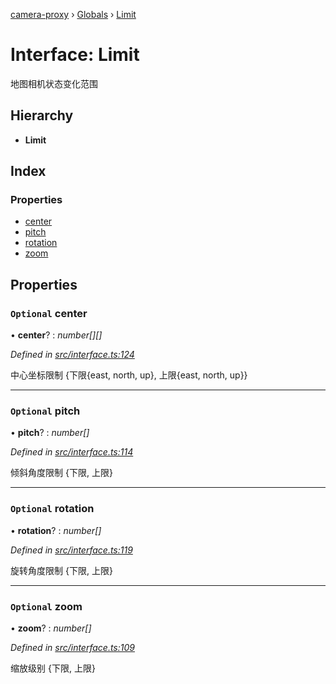 [camera-proxy](../README.md) › [Globals](../globals.md) › [Limit](limit.md)

# Interface: Limit

地图相机状态变化范围

## Hierarchy

* **Limit**

## Index

### Properties

* [center](limit.md#optional-center)
* [pitch](limit.md#optional-pitch)
* [rotation](limit.md#optional-rotation)
* [zoom](limit.md#optional-zoom)

## Properties

### `Optional` center

• **center**? : *number[][]*

*Defined in [src/interface.ts:124](https://github.com/alibaba/camera-proxy/blob/524fbd6/src/interface.ts#L124)*

中心坐标限制
{下限{east, north, up}, 上限{east, north, up}}

___

### `Optional` pitch

• **pitch**? : *number[]*

*Defined in [src/interface.ts:114](https://github.com/alibaba/camera-proxy/blob/524fbd6/src/interface.ts#L114)*

倾斜角度限制
{下限, 上限}

___

### `Optional` rotation

• **rotation**? : *number[]*

*Defined in [src/interface.ts:119](https://github.com/alibaba/camera-proxy/blob/524fbd6/src/interface.ts#L119)*

旋转角度限制
{下限, 上限}

___

### `Optional` zoom

• **zoom**? : *number[]*

*Defined in [src/interface.ts:109](https://github.com/alibaba/camera-proxy/blob/524fbd6/src/interface.ts#L109)*

缩放级别
{下限, 上限}
